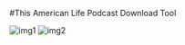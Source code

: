 #This American Life Podcast Download Tool

![img1](http://imgur.com/VygWaDe "Optional title")
![img2](http://imgur.com/09NRfrk "Optional title")
